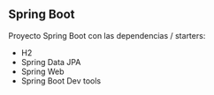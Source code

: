 ## Spring Boot
Proyecto Spring Boot con las dependencias / starters:
* H2
* Spring Data JPA
* Spring Web
* Spring Boot Dev tools